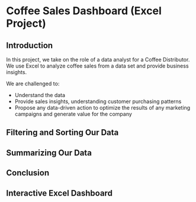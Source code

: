 # Coffee Sales Dashboard (Excel Project)

## Introduction
In this project, we take on the role of a data analyst for a Coffee Distributor. We use Excel to analyze coffee sales from a data set and provide business insights.

We are challenged to:
* Understand the data
* Provide sales insights, understanding customer purchasing patterns
* Propose any data-driven action to optimize the results of any marketing campaigns and generate value for the company

## Filtering and Sorting Our Data

## Summarizing Our Data

## Conclusion

## Interactive Excel Dashboard
